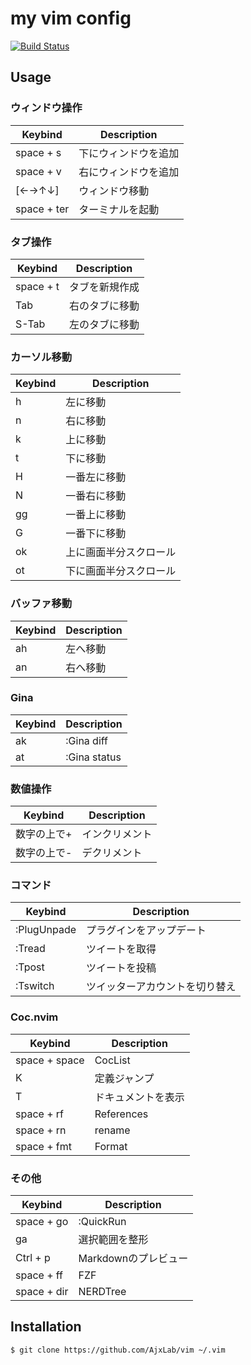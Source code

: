 my vim config
==============

[![Build Status](https://api.travis-ci.org/AjxLab/vim.svg?branch=master)](https://travis-ci.org/AjxLab/vim)

## Usage
### ウィンドウ操作
Keybind       | Description
--------------|-----------------------------
space + s     | 下にウィンドウを追加
space + v     | 右にウィンドウを追加
[←→↑↓]       | ウィンドウ移動
space + ter   | ターミナルを起動

### タブ操作
Keybind       | Description
--------------|-----------------------------
space + t     | タブを新規作成
Tab           | 右のタブに移動
S-Tab         | 左のタブに移動

### カーソル移動
Keybind       | Description
--------------|-----------------------------
h             | 左に移動
n             | 右に移動
k             | 上に移動
t             | 下に移動
H             | 一番左に移動
N             | 一番右に移動
gg            | 一番上に移動
G             | 一番下に移動
ok            | 上に画面半分スクロール
ot            | 下に画面半分スクロール

### バッファ移動
Keybind       | Description
--------------|-----------------------------
ah            | 左へ移動
an            | 右へ移動

### Gina
Keybind       | Description
--------------|-----------------------------
ak            | :Gina diff
at            | :Gina status

### 数値操作
Keybind       | Description
--------------|-----------------------------
数字の上で+   | インクリメント
数字の上で-   | デクリメント

### コマンド
Keybind       | Description
--------------|-----------------------------
:PlugUnpade   | プラグインをアップデート
:Tread        | ツイートを取得
:Tpost        | ツイートを投稿
:Tswitch      | ツイッターアカウントを切り替え

### Coc.nvim
Keybind       | Description
--------------|-----------------------------
space + space | CocList
K             | 定義ジャンプ
T             | ドキュメントを表示
space + rf    | References
space + rn    | rename
space + fmt   | Format

### その他
Keybind       | Description
--------------|-----------------------------
space + go    | :QuickRun
ga            | 選択範囲を整形
Ctrl + p      | Markdownのプレビュー
space + ff    | FZF
space + dir   | NERDTree

## Installation
```sh
$ git clone https://github.com/AjxLab/vim ~/.vim
```
